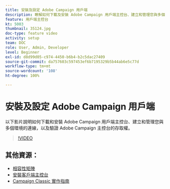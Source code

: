 ```yaml
---
title: 安裝及設定 Adobe Campaign 用戶端
description: 瞭解如何下載及安裝 Adobe Campaign 用戶端主控台、建立和管理您與多個環境的連線，以及驗證 Adobe Campaign 用戶端主控台的存取權。
feature: 用戶端主控台
kt: 5003
thumbnail: 35124.jpg
doc-type: feature video
activity: setup
team: DOC
role: User, Admin, Developer
level: Beginner
exl-id: d8d99d05-c974-4450-b6b4-b2c5dac27409
source-git-commit: da757603c597453ef6b7195329b5b44ab6e5c77d
workflow-type: tm+mt
source-wordcount: '108'
ht-degree: 100%

---
```


# 安裝及設定 Adobe Campaign 用戶端

以下影片說明如何下載和安裝 Adobe Campaign 用戶端主控台、建立和管理您與多個環境的連線，以及驗證 Adobe Campaign 主控台的存取權。

>[!VIDEO](https://video.tv.adobe.com/v/35124?quality=12)

## 其他資源：

* [相容性矩陣](https://helpx.adobe.com/tw/campaign/kb/compatibility-matrix.html)
* [安裝客戶端主控台](https://docs.adobe.com/content/help/zh-Hant/campaign-classic/using/installing-campaign-classic/installing-campaign-in-windows-/installing-the-client-console.html)
* [Campaign Classic 實作指南](https://helpx.adobe.com/tw/campaign/kb/acc-implementation.html)
